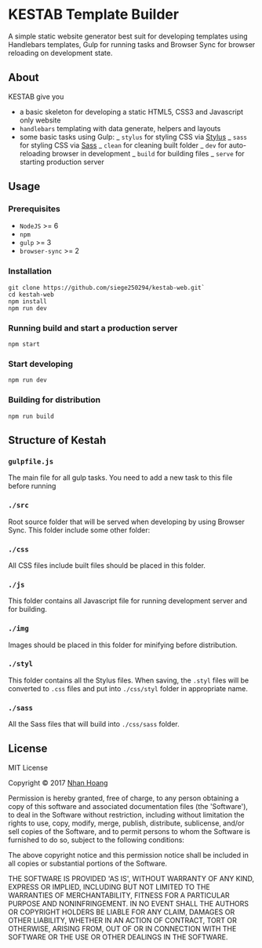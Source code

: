 # KESTAB Template Builder

A simple static website generator best suit for developing templates using Handlebars templates, Gulp for running tasks and Browser Sync for browser reloading on development state.

## About

KESTAB give you

*   a basic skeleton for developing a static HTML5, CSS3 and Javascript only website
*   `handlebars` templating with data generate, helpers and layouts
*   some basic tasks using Gulp:
    _ `stylus` for styling CSS via [Stylus]
    _ `sass` for styling CSS via [Sass]
    _ `clean` for cleaning built folder
    _ `dev` for auto-reloading browser in development
    _ `build` for building files
    _ `serve` for starting production server

## Usage

### Prerequisites

*   `NodeJS` >= 6
*   `npm`
*   `gulp` >= 3
*   `browser-sync` >= 2

### Installation

```
git clone https://github.com/siege250294/kestab-web.git`
cd kestah-web
npm install
npm run dev
```

### Running build and start a production server

```
npm start
```

### Start developing

```
npm run dev
```

### Building for distribution

```
npm run build
```

## Structure of Kestah

### `gulpfile.js`

The main file for all gulp tasks. You need to add a new task to this file before running

### `./src`

Root source folder that will be served when developing by using Browser Sync. This folder include some other folder:

### `./css`

All CSS files include built files should be placed in this folder.

### `./js`

This folder contains all Javascript file for running development server and for building.

### `./img`

Images should be placed in this folder for minifying before distribution.

### `./styl`

This folder contains all the Stylus files. When saving, the `.styl` files will be converted to `.css` files and put into `./css/styl` folder in appropriate name.

### `./sass`

All the Sass files that will build into `./css/sass` folder.

## License

MIT License

Copyright &copy; 2017 [Nhan Hoang]

Permission is hereby granted, free of charge, to any person obtaining a copy of this software and associated documentation files (the 'Software'), to deal in the Software without restriction, including without limitation the rights to use, copy, modify, merge, publish, distribute, sublicense, and/or sell copies of the Software, and to permit persons to whom the Software is furnished to do so, subject to the following conditions:

The above copyright notice and this permission notice shall be included in all copies or substantial portions of the Software.

THE SOFTWARE IS PROVIDED 'AS IS', WITHOUT WARRANTY OF ANY KIND, EXPRESS OR IMPLIED, INCLUDING BUT NOT LIMITED TO THE WARRANTIES OF MERCHANTABILITY, FITNESS FOR A PARTICULAR PURPOSE AND NONINFRINGEMENT. IN NO EVENT SHALL THE AUTHORS OR COPYRIGHT HOLDERS BE LIABLE FOR ANY CLAIM, DAMAGES OR OTHER LIABILITY, WHETHER IN AN ACTION OF CONTRACT, TORT OR OTHERWISE, ARISING FROM, OUT OF OR IN CONNECTION WITH THE SOFTWARE OR THE USE OR OTHER DEALINGS IN THE SOFTWARE.

[stylus]: http://stylus-lang.com/
[sass]: http://sass-lang.com/
[nhan hoang]: http://nhanhoang.com

